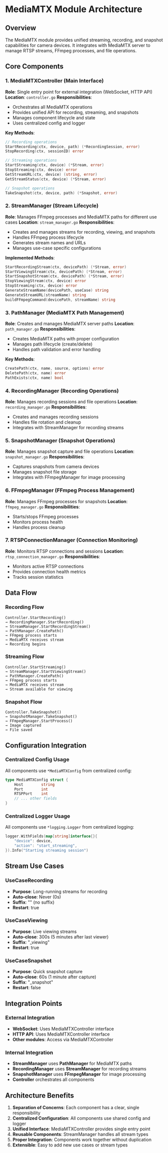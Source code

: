 # MediaMTX Module Architecture

## Overview
The MediaMTX module provides unified streaming, recording, and snapshot capabilities for camera devices. It integrates with MediaMTX server to manage RTSP streams, FFmpeg processes, and file operations.

## Core Components

### 1. **MediaMTXController** (Main Interface)
**Role**: Single entry point for external integration (WebSocket, HTTP API)
**Location**: `controller.go`
**Responsibilities**:
- Orchestrates all MediaMTX operations
- Provides unified API for recording, streaming, and snapshots
- Manages component lifecycle and state
- Uses centralized config and logger

**Key Methods**:
```go
// Recording operations
StartRecording(ctx, device, path) (*RecordingSession, error)
StopRecording(ctx, sessionID) error

// Streaming operations  
StartStreaming(ctx, device) (*Stream, error)
StopStreaming(ctx, device) error
GetStreamURL(ctx, device) (string, error)
GetStreamStatus(ctx, device) (*Stream, error)

// Snapshot operations
TakeSnapshot(ctx, device, path) (*Snapshot, error)
```

### 2. **StreamManager** (Stream Lifecycle)
**Role**: Manages FFmpeg processes and MediaMTX paths for different use cases
**Location**: `stream_manager.go`
**Responsibilities**:
- Creates and manages streams for recording, viewing, and snapshots
- Handles FFmpeg process lifecycle
- Generates stream names and URLs
- Manages use-case specific configurations

**Implemented Methods**:
```go
StartRecordingStream(ctx, devicePath) (*Stream, error)
StartViewingStream(ctx, devicePath) (*Stream, error) 
StartSnapshotStream(ctx, devicePath) (*Stream, error)
StopViewingStream(ctx, device) error
StopStreaming(ctx, device) error
GenerateStreamName(devicePath, useCase) string
GenerateStreamURL(streamName) string
buildFFmpegCommand(devicePath, streamName) string
```

### 3. **PathManager** (MediaMTX Path Management)
**Role**: Creates and manages MediaMTX server paths
**Location**: `path_manager.go`
**Responsibilities**:
- Creates MediaMTX paths with proper configuration
- Manages path lifecycle (create/delete)
- Handles path validation and error handling

**Key Methods**:
```go
CreatePath(ctx, name, source, options) error
DeletePath(ctx, name) error
PathExists(ctx, name) bool
```

### 4. **RecordingManager** (Recording Operations)
**Role**: Manages recording sessions and file operations
**Location**: `recording_manager.go`
**Responsibilities**:
- Creates and manages recording sessions
- Handles file rotation and cleanup
- Integrates with StreamManager for recording streams

### 5. **SnapshotManager** (Snapshot Operations)
**Role**: Manages snapshot capture and file operations
**Location**: `snapshot_manager.go`
**Responsibilities**:
- Captures snapshots from camera devices
- Manages snapshot file storage
- Integrates with FFmpegManager for image processing

### 6. **FFmpegManager** (FFmpeg Process Management)
**Role**: Manages FFmpeg processes for snapshots
**Location**: `ffmpeg_manager.go`
**Responsibilities**:
- Starts/stops FFmpeg processes
- Monitors process health
- Handles process cleanup

### 7. **RTSPConnectionManager** (Connection Monitoring)
**Role**: Monitors RTSP connections and sessions
**Location**: `rtsp_connection_manager.go`
**Responsibilities**:
- Monitors active RTSP connections
- Provides connection health metrics
- Tracks session statistics

## Data Flow

### Recording Flow
```
Controller.StartRecording() 
→ RecordingManager.StartRecording()
→ StreamManager.StartRecordingStream()
→ PathManager.CreatePath()
→ FFmpeg process starts
→ MediaMTX receives stream
→ Recording begins
```

### Streaming Flow
```
Controller.StartStreaming()
→ StreamManager.StartViewingStream()
→ PathManager.CreatePath()
→ FFmpeg process starts
→ MediaMTX receives stream
→ Stream available for viewing
```

### Snapshot Flow
```
Controller.TakeSnapshot()
→ SnapshotManager.TakeSnapshot()
→ FFmpegManager.StartProcess()
→ Image captured
→ File saved
```

## Configuration Integration

### Centralized Config Usage
All components use `*MediaMTXConfig` from centralized config:
```go
type MediaMTXConfig struct {
    Host        string
    Port        int
    RTSPPort    int
    // ... other fields
}
```

### Centralized Logger Usage
All components use `*logging.Logger` from centralized logging:
```go
logger.WithFields(map[string]interface{}{
    "device": device,
    "action": "start_streaming",
}).Info("Starting streaming session")
```

## Stream Use Cases

### UseCaseRecording
- **Purpose**: Long-running streams for recording
- **Auto-close**: Never (0s)
- **Suffix**: "" (no suffix)
- **Restart**: true

### UseCaseViewing  
- **Purpose**: Live viewing streams
- **Auto-close**: 300s (5 minutes after last viewer)
- **Suffix**: "_viewing"
- **Restart**: true

### UseCaseSnapshot
- **Purpose**: Quick snapshot capture
- **Auto-close**: 60s (1 minute after capture)
- **Suffix**: "_snapshot" 
- **Restart**: false

## Integration Points

### External Integration
- **WebSocket**: Uses MediaMTXController interface
- **HTTP API**: Uses MediaMTXController interface
- **Other modules**: Access via MediaMTXController

### Internal Integration
- **StreamManager** uses **PathManager** for MediaMTX paths
- **RecordingManager** uses **StreamManager** for recording streams
- **SnapshotManager** uses **FFmpegManager** for image processing
- **Controller** orchestrates all components


## Architecture Benefits

1. **Separation of Concerns**: Each component has a clear, single responsibility
2. **Centralized Configuration**: All components use shared config and logger
3. **Unified Interface**: MediaMTXController provides single entry point
4. **Reusable Components**: StreamManager handles all stream types
5. **Proper Integration**: Components work together without duplication
6. **Extensible**: Easy to add new use cases or stream types
